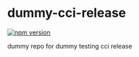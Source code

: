 # dummy-cci-release

[![npm version](https://img.shields.io/badge/%40nui%2Fdummy--cci--release-8.1.0-blue.svg)](https://artifactory.corp.adobe.com/artifactory/npm-nui-release/@nui/dummy-cci-release/-/@nui/dummy-cci-release-8.1.0.tgz)


dummy repo for dummy testing cci release